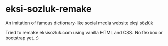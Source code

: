 # eksi-sozluk-remake
An imitation of famous dictionary-like social media website ekşi sözlük

Tried to remake eksisozluk.com using vanilla HTML and CSS. No flexbox or bootstrap yet. :)
